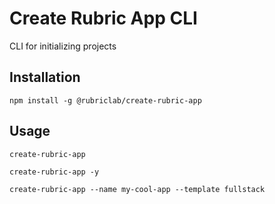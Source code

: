 # Create Rubric App CLI

CLI for initializing projects

## Installation

`npm install -g @rubriclab/create-rubric-app`

## Usage

`create-rubric-app`

`create-rubric-app -y`

`create-rubric-app --name my-cool-app --template fullstack`
